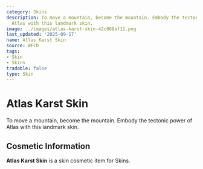 ```yaml
---
category: Skins
description: To move a mountain, become the mountain. Embody the tectonic power of
  Atlas with this landmark skin.
image: ../images/atlas-karst-skin-42c088af11.png
last_updated: '2025-09-17'
name: Atlas Karst Skin
source: WFCD
tags:
- Skin
- Skins
tradable: false
type: Skin
---
```


# Atlas Karst Skin

To move a mountain, become the mountain. Embody the tectonic power of Atlas with this landmark skin.

## Cosmetic Information

**Atlas Karst Skin** is a skin cosmetic item for Skins.

